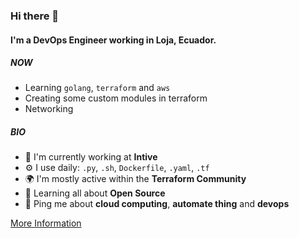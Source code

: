 ### Hi there 👋

#### I'm a DevOps Engineer working in Loja, Ecuador.

##### NOW

- Learning `golang`, `terraform` and `aws`
- Creating some custom modules in terraform
- Networking

##### BIO

- 🏢 I'm currently working at **Intive**
- ⚙️ I use daily: `.py`, `.sh`, `Dockerfile`, `.yaml`, `.tf`
- 🌍 I'm mostly active within the **Terraform Community**
- 🌱 Learning all about **Open Source**
- 💬 Ping me about **cloud computing**, **automate thing** and **devops**

[More Information](me.md)